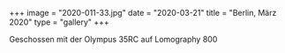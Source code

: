 +++
image = "2020-011-33.jpg"
date = "2020-03-21"
title = "Berlin, März 2020"
type = "gallery"
+++

Geschossen mit der Olympus 35RC auf Lomography 800
